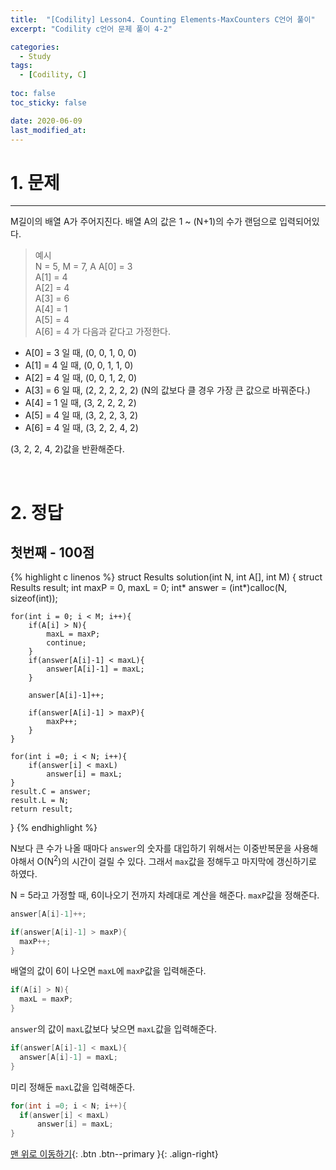 ```yaml
---
title:  "[Codility] Lesson4. Counting Elements-MaxCounters C언어 풀이" 
excerpt: "Codility c언어 문제 풀이 4-2"

categories:
  - Study
tags:
  - [Codility, C]
 
toc: false
toc_sticky: false

date: 2020-06-09
last_modified_at:
---
```


# 1. 문제
---
M길이의 배열 A가 주어지진다. 배열 A의 값은 1 ~ (N+1)의 수가 랜덤으로 입력되어있다. 
>예시   
N = 5, M = 7, A 
A[0] = 3   
A[1] = 4   
A[2] = 4   
A[3] = 6   
A[4] = 1   
A[5] = 4   
A[6] = 4 가 다음과 같다고 가정한다.

- A[0] = 3 일 때, (0, 0, 1, 0, 0)
- A[1] = 4 일 때, (0, 0, 1, 1, 0)
- A[2] = 4 일 때, (0, 0, 1, 2, 0)
- A[3] = 6 일 때, (2, 2, 2, 2, 2) (N의 값보다 클 경우 가장 큰 값으로 바꿔준다.)
- A[4] = 1 일 때, (3, 2, 2, 2, 2)
- A[5] = 4 일 때, (3, 2, 2, 3, 2)
- A[6] = 4 일 때, (3, 2, 2, 4, 2) 

(3, 2, 2, 4, 2)값을 반환해준다.

<br>

# 2. 정답
## 첫번째 - 100점

{% highlight c linenos %}
struct Results solution(int N, int A[], int M) {
    struct Results result;
    int maxP = 0, maxL = 0;
    int* answer = (int*)calloc(N, sizeof(int));
    
    for(int i = 0; i < M; i++){
        if(A[i] > N){
            maxL = maxP;
            continue;
        }
        if(answer[A[i]-1] < maxL){
            answer[A[i]-1] = maxL;
        }
        
        answer[A[i]-1]++;
        
        if(answer[A[i]-1] > maxP){
            maxP++;
        }
    }
    
    for(int i =0; i < N; i++){
        if(answer[i] < maxL)
            answer[i] = maxL;
    }
    result.C = answer;
    result.L = N;
    return result;
}
{% endhighlight %}

N보다 큰 수가 나올 때마다 `answer`의 숫자를 대입하기 위해서는 이중반복문을 사용해야해서 O(N<sup>2</sup>)의 시간이 걸릴 수 있다. 그래서 `max`값을 정해두고 마지막에 갱신하기로 하였다.

N = 5라고 가정할 때, 6이나오기 전까지 차례대로 계산을 해준다. `maxP`값을 정해준다.
```c
answer[A[i]-1]++;

if(answer[A[i]-1] > maxP){
  maxP++;
}
```

배열의 값이 6이 나오면 `maxL`에 `maxP`값을 입력해준다.
```c
if(A[i] > N){
  maxL = maxP;
}
```

`answer`의 값이 `maxL`값보다 낮으면 `maxL`값을 입력해준다.
``` c
if(answer[A[i]-1] < maxL){
  answer[A[i]-1] = maxL;
}
```

미리 정해둔 `maxL`값을 입력해준다.
```c
for(int i =0; i < N; i++){
  if(answer[i] < maxL)
      answer[i] = maxL;
}
```

[맨 위로 이동하기](#){: .btn .btn--primary }{: .align-right}